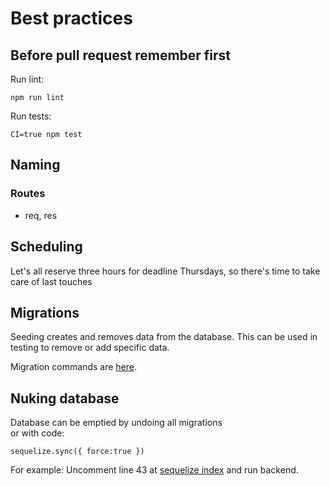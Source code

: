 # Best practices

## Before pull request remember first

Run lint:

`npm run lint`


Run tests:

`CI=true npm test`


## Naming

### Routes

* req, res

## Scheduling

Let's all reserve three hours for deadline Thursdays, so there's time to take care of last touches

## Migrations

Seeding creates and removes data from the database. This can be used in testing to remove or add specific data.

Migration commands are [here](https://github.com/TKT-ohjaajarekisteri/TKT-ohjaajarekisteri-back/blob/master/MIGRATION_INFO.md).

## Nuking database

Database can be emptied by undoing all migrations 
<br>or with code:
```
sequelize.sync({ force:true })

```
For example: Uncomment line 43 at [sequelize index](https://github.com/TKT-ohjaajarekisteri/TKT-ohjaajarekisteri-back/blob/master/models/index.js) and run backend.
